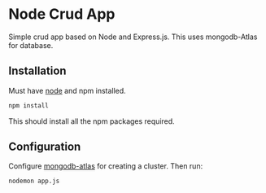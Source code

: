 # Node Crud App

Simple crud app based on Node and Express.js. This uses mongodb-Atlas for database. 

## Installation

Must have [node](https://nodejs.org/en/) and npm installed.

```bash
npm install 
```
This should install all the npm packages required.
## Configuration
Configure [mongodb-atlas](https://www.mongodb.com/cloud/atlas) for creating a cluster.
Then run:
```
nodemon app.js
```